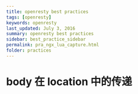```yaml
---
title: openresty best practices
tags: [openresty]
keywords: openresty
last_updated: July 3, 2016
summary: openresty best practices
sidebar: best_practice_sidebar
permalink: pra_ngx_lua_capture.html
folder: practices
---
```

# body 在 location 中的传递
